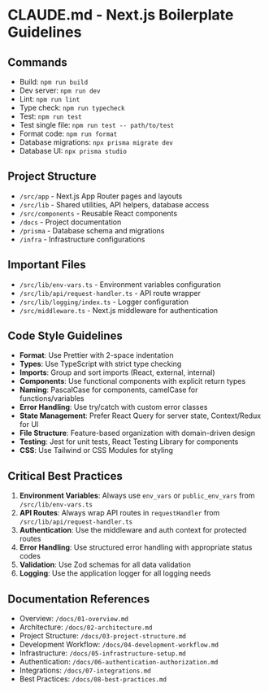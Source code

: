 # CLAUDE.md - Next.js Boilerplate Guidelines

## Commands
- Build: `npm run build`
- Dev server: `npm run dev`
- Lint: `npm run lint`
- Type check: `npm run typecheck`
- Test: `npm run test`
- Test single file: `npm run test -- path/to/test`
- Format code: `npm run format`
- Database migrations: `npx prisma migrate dev`
- Database UI: `npx prisma studio`

## Project Structure
- `/src/app` - Next.js App Router pages and layouts
- `/src/lib` - Shared utilities, API helpers, database access
- `/src/components` - Reusable React components
- `/docs` - Project documentation
- `/prisma` - Database schema and migrations
- `/infra` - Infrastructure configurations

## Important Files
- `/src/lib/env-vars.ts` - Environment variables configuration
- `/src/lib/api/request-handler.ts` - API route wrapper
- `/src/lib/logging/index.ts` - Logger configuration
- `/src/middleware.ts` - Next.js middleware for authentication

## Code Style Guidelines
- **Format**: Use Prettier with 2-space indentation
- **Types**: Use TypeScript with strict type checking
- **Imports**: Group and sort imports (React, external, internal)
- **Components**: Use functional components with explicit return types
- **Naming**: PascalCase for components, camelCase for functions/variables
- **Error Handling**: Use try/catch with custom error classes
- **State Management**: Prefer React Query for server state, Context/Redux for UI
- **File Structure**: Feature-based organization with domain-driven design
- **Testing**: Jest for unit tests, React Testing Library for components
- **CSS**: Use Tailwind or CSS Modules for styling

## Critical Best Practices
1. **Environment Variables**: Always use `env_vars` or `public_env_vars` from `/src/lib/env-vars.ts`
2. **API Routes**: Always wrap API routes in `requestHandler` from `/src/lib/api/request-handler.ts`
3. **Authentication**: Use the middleware and auth context for protected routes
4. **Error Handling**: Use structured error handling with appropriate status codes
5. **Validation**: Use Zod schemas for all data validation
6. **Logging**: Use the application logger for all logging needs

## Documentation References
- Overview: `/docs/01-overview.md`
- Architecture: `/docs/02-architecture.md`
- Project Structure: `/docs/03-project-structure.md`
- Development Workflow: `/docs/04-development-workflow.md`
- Infrastructure: `/docs/05-infrastructure-setup.md`
- Authentication: `/docs/06-authentication-authorization.md`
- Integrations: `/docs/07-integrations.md`
- Best Practices: `/docs/08-best-practices.md`